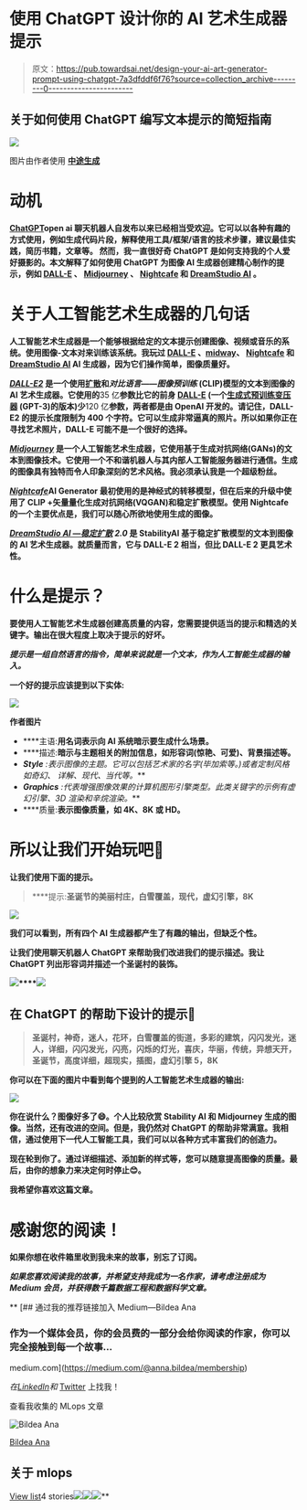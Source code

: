 # 使用 ChatGPT 设计你的 AI 艺术生成器提示

> 原文：<https://pub.towardsai.net/design-your-ai-art-generator-prompt-using-chatgpt-7a3dfddf6f76?source=collection_archive---------0----------------------->

## 关于如何使用 ChatGPT 编写文本提示的简短指南

![](img/f0488caa3b9ecf9b8c3877e0f8427c17.png)

图片由作者使用 [**中途生成**](https://midjourney.com)

# 动机

[**ChatGPT**](https://chat.openai.com/chat)**open ai 聊天机器人自发布以来已经相当受欢迎。它可以以各种有趣的方式使用，例如生成代码片段，解释使用工具/框架/语言的技术步骤，建议最佳实践，简历书籍，文章等。
然而，我一直很好奇 ChatGPT 是如何支持我的个人爱好摄影的。本文解释了如何使用 ChatGPT 为图像 AI 生成器创建精心制作的提示，例如 [DALL-E](https://openai.com/blog/dall-e/) 、 [Midjourney](https://midjourney.com) 、 [Nightcafe](https://creator.nightcafe.studio/) 和 [DreamStudio AI](https://beta.dreamstudio.ai/home) 。**

# ****关于人工智能艺术生成器的几句话****

**人工智能艺术生成器是一个能够根据给定的文本提示创建图像、视频或音乐的系统。使用图像-文本对来训练该系统。我玩过 [DALL-E](https://openai.com/blog/dall-e/) 、[midway](https://midjourney.com)、 [Nightcafe](https://creator.nightcafe.studio/) 和 [DreamStudio AI](https://beta.dreamstudio.ai/home) AI 生成器，因为它们操作简单，图像质量好。**

**[*DALL-E2*](https://openai.com/blog/dall-e/) 是一个使用[扩散](https://en.wikipedia.org/wiki/Diffusion_model)和*对比语言——图像预训练* (CLIP)模型的文本到图像的 AI 艺术生成器。它使用的**35 亿**参数比它的前身 [DALL-E](https://openai.com/blog/dall-e/) (一个[生成式预训练变压器](https://en.wikipedia.org/wiki/Generative_Pre-trained_Transformer) (GPT-3)的版本)少**120 亿**参数，两者都是由 OpenAI 开发的。请记住，DALL-E2 的提示长度限制为 400 个字符。它可以生成非常逼真的照片。所以如果你正在寻找艺术照片，DALL-E 可能不是一个很好的选择。**

**[*Midjourney*](https://midjourney.gitbook.io/docs/) 是一个人工智能艺术生成器，它使用基于生成对抗网络(GANs)的文本到图像技术。它使用一个不和谐机器人与其内部人工智能服务器进行通信。生成的图像具有独特而令人印象深刻的艺术风格。我必须承认我是一个超级粉丝。**

**[*Nightcafe*](https://creator.nightcafe.studio/)AI Generator 最初使用的是神经式的转移模型，但在后来的升级中使用了 CLIP +矢量量化生成对抗网络(VQGAN)和稳定扩散模型。使用 Nightcafe 的一个主要优点是，我们可以随心所欲地使用生成的图像。**

**[*DreamStudio AI —稳定扩散*](https://stability.ai/blog/stable-diffusion-public-release) *2.0* 是 StabilityAI 基于稳定扩散模型的文本到图像的 AI 艺术生成器。就质量而言，它与 DALL-E 2 相当，但比 DALL-E 2 更具艺术性。**

# **什么是提示？**

**要使用人工智能艺术生成器创建高质量的内容，您需要提供适当的提示和精选的关键字。输出在很大程度上取决于提示的好坏。**

***提示是一组自然语言的指令，简单来说就是一个文本，作为人工智能生成器的输入。***

**一个好的提示应该提到以下实体:**

**![](img/deebb675c16e01cc449e66d7091f1410.png)**

**作者图片**

*   ****主语:**用名词表示向 AI 系统暗示要生成什么场景。**
*   ****描述:**暗示与主题相关的附加信息，如形容词(惊艳、可爱)、背景描述等。**
*   ****Style** :表示图像的主题。它可以包括艺术家的名字(毕加索等。)或者定制风格如*奇幻、* *详解、现代、当代等。***
*   ****Graphics** :代表增强图像效果的计算机图形引擎类型。此类关键字的示例有*虚幻引擎、3D 渲染和辛烷渲染。***
*   ****质量:**表示图像质量，如 4K、8K 或 HD。**

# **所以让我们开始玩吧🎄**

**让我们使用下面的提示。**

> ****提示:**圣诞节的美丽村庄，白雪覆盖，现代，虚幻引擎，8K**

**![](img/5230a72d90270aba2224a7ac4a9aa31a.png)**

**我们可以看到，所有四个 AI 生成器都产生了有趣的输出，但缺乏个性。**

**让我们使用聊天机器人 ChatGPT 来帮助我们改进我们的提示描述。我让 ChatGPT 列出形容词并描述一个圣诞村的装饰。**

**![](img/e79b1956471b6ebeabeb9dfd6c875b24.png)****![](img/9236c3fe0551a9918e141cff0faba4fb.png)**

## **在 ChatGPT 的帮助下设计的提示🎄**

> **圣诞村，神奇，迷人，花环，白雪覆盖的街道，多彩的建筑，闪闪发光，迷人，详细，闪闪发光，闪亮，闪烁的灯光，喜庆，华丽，传统，异想天开，圣诞节，高度详细，超现实，插图，虚幻引擎 5，8K**

**你可以在下面的图片中看到每个提到的人工智能艺术生成器的输出:**

**![](img/e9c03135f7c4dc5af2573807b7a95ac9.png)**

**你在说什么？图像好多了😄。个人比较欣赏 Stability AI 和 Midjourney 生成的图像。当然，还有改进的空间。但是，我仍然对 ChatGPT 的帮助非常满意。我相信，通过使用下一代人工智能工具，我们可以以各种方式丰富我们的创造力。**

**现在轮到你了。通过详细描述、添加新的样式等，您可以随意提高图像的质量。最后，由你的想象力来决定何时停止😊。**

**我希望你喜欢这篇文章。**

# **感谢您的阅读！**

**如果你想在收件箱里收到我未来的故事，别忘了订阅。**

***如果您喜欢阅读我的故事，并希望支持我成为一名作家，请考虑注册成为 Medium 会员，并获得数千篇数据工程和数据科学文章。***

**[](https://medium.com/@anna.bildea/membership) [## 通过我的推荐链接加入 Medium—Bildea Ana

### 作为一个媒体会员，你的会员费的一部分会给你阅读的作家，你可以完全接触到每一个故事…

medium.com](https://medium.com/@anna.bildea/membership) 

*在*[*LinkedIn*](https://www.linkedin.com/in/ana-bildea-phd-2339b728/)*和* [Twitter](https://twitter.com/AnaBildea) 上找我！

查看我收集的 MLops 文章

![Bildea Ana](img/76b7c753239faba62fe2f503aaf8e240.png)

[Bildea Ana](https://medium.com/@anna.bildea?source=post_page-----7a3dfddf6f76--------------------------------)

## 关于 mlops

[View list](https://medium.com/@anna.bildea/list/mlops-04b6c81c50c8?source=post_page-----7a3dfddf6f76--------------------------------)4 stories![](img/8fbedcb9f3f75894caff649172adece1.png)![](img/d5014b3b3843fc4b2172bef517cccaa4.png)![](img/2dba051abf51711268415c3f1e055a60.png)**